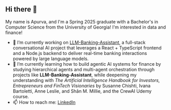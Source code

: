 ## Hi there 👋

My name is Apurva, and I'm a Spring 2025 graduate with a Bachelor's in Computer Science from the University of Georgia! I'm interested in data and finance!

- 🔭 I’m currently working on [LLM-Banking-Assistant](https://github.com/apurvasharma03/llm-banking-assistant), a full-stack conversational AI project that leverages a React + TypeScript frontend and a Node.js backend to deliver real-time banking interactions powered by large language models.
- 🌱 I’m currently learning how to build agentic AI systems for finance by studying hierarchical agents and multi-agent orchestration through projects like **LLM-Banking-Assistant**, while deepening my understanding with *The Artificial Intelligence Handbook for Investors, Entrepreneurs and FinTech Visionaries* by Susanne Chishti, Ivana Bartoletti, Anne Leslie, and Shân M. Millie, and the CrewAI Udemy course.
- 📫 How to reach me: [LinkedIn](https://www.linkedin.com/in/apurvasharma0/)


<!--
**apurvasharma03/apurvasharma03** is a ✨ _special_ ✨ repository because its `README.md` (this file) appears on your GitHub profile.

Here are some ideas to get you started:

- 🔭 I’m currently working on ...
- 🌱 I’m currently learning ...
- 👯 I’m looking to collaborate on ...
- 🤔 I’m looking for help with ...
- 💬 Ask me about ...
- 📫 How to reach me: ...
- 😄 Pronouns: ...
- ⚡ Fun fact: ...
-->
